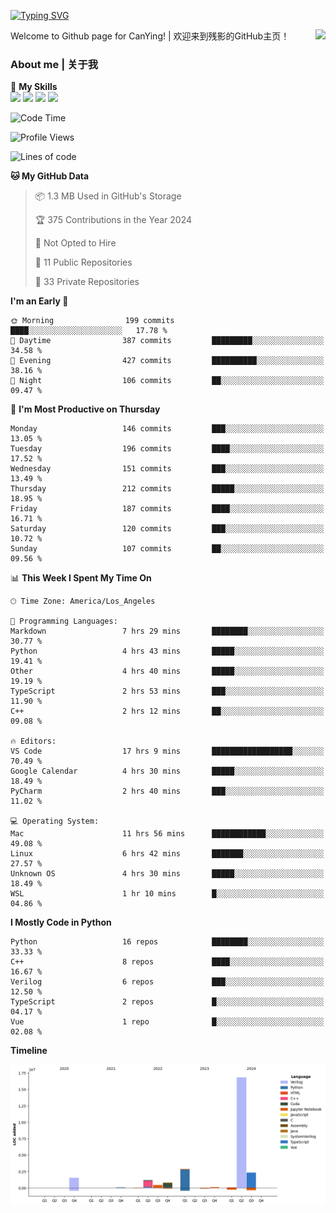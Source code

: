 [![Typing SVG](https://readme-typing-svg.herokuapp.com?size=25&duration=3500&color=00FFFF&vCenter=true&width=250&height=40&lines=Hi+Welcome+%F0%9F%91%8B%F0%9F%8F%BB;I'm+CanYing|残影)](https://git.io/typing-svg)

<a href="#">
  <img align="right" src="https://github-readme-stats.vercel.app/api?username=CanYing0913&count_private=true&rank_icon=github&show_icons=true&bg_color=15,f2f7fd,E0EAFC&" />
</a>

Welcome to Github page for CanYing! | 欢迎来到残影的GitHub主页！

### About me | 关于我

🌟 **My Skills**  
![](https://img.shields.io/badge/-C-A8B9CC?style=flat-square&logo=C&logoColor=fff)
![](https://img.shields.io/badge/-C++-00599C?style=flat-square&logo=Cpp&logoColor=fff)
![](https://img.shields.io/badge/-Python-3776AB?style=flat-square&logo=Python&logoColor=fff)
![](https://img.shields.io/badge/-Linux-000000?style=flat-square&logo=Linux&logoColor=fff)

<!--START_SECTION:waka-->
![Code Time](http://img.shields.io/badge/Code%20Time-478%20hrs%201%20min-blue)

![Profile Views](http://img.shields.io/badge/Profile%20Views-5-blue)

![Lines of code](https://img.shields.io/badge/From%20Hello%20World%20I%27ve%20Written-26.3%20million%20lines%20of%20code-blue)

**🐱 My GitHub Data** 

> 📦 1.3 MB Used in GitHub's Storage 
 > 
> 🏆 375 Contributions in the Year 2024
 > 
> 🚫 Not Opted to Hire
 > 
> 📜 11 Public Repositories 
 > 
> 🔑 33 Private Repositories 
 > 
**I'm an Early 🐤** 

```text
🌞 Morning                199 commits         ████░░░░░░░░░░░░░░░░░░░░░   17.78 % 
🌆 Daytime                387 commits         █████████░░░░░░░░░░░░░░░░   34.58 % 
🌃 Evening                427 commits         ██████████░░░░░░░░░░░░░░░   38.16 % 
🌙 Night                  106 commits         ██░░░░░░░░░░░░░░░░░░░░░░░   09.47 % 
```
📅 **I'm Most Productive on Thursday** 

```text
Monday                   146 commits         ███░░░░░░░░░░░░░░░░░░░░░░   13.05 % 
Tuesday                  196 commits         ████░░░░░░░░░░░░░░░░░░░░░   17.52 % 
Wednesday                151 commits         ███░░░░░░░░░░░░░░░░░░░░░░   13.49 % 
Thursday                 212 commits         █████░░░░░░░░░░░░░░░░░░░░   18.95 % 
Friday                   187 commits         ████░░░░░░░░░░░░░░░░░░░░░   16.71 % 
Saturday                 120 commits         ███░░░░░░░░░░░░░░░░░░░░░░   10.72 % 
Sunday                   107 commits         ██░░░░░░░░░░░░░░░░░░░░░░░   09.56 % 
```


📊 **This Week I Spent My Time On** 

```text
🕑︎ Time Zone: America/Los_Angeles

💬 Programming Languages: 
Markdown                 7 hrs 29 mins       ████████░░░░░░░░░░░░░░░░░   30.77 % 
Python                   4 hrs 43 mins       █████░░░░░░░░░░░░░░░░░░░░   19.41 % 
Other                    4 hrs 40 mins       █████░░░░░░░░░░░░░░░░░░░░   19.19 % 
TypeScript               2 hrs 53 mins       ███░░░░░░░░░░░░░░░░░░░░░░   11.90 % 
C++                      2 hrs 12 mins       ██░░░░░░░░░░░░░░░░░░░░░░░   09.08 % 

🔥 Editors: 
VS Code                  17 hrs 9 mins       ██████████████████░░░░░░░   70.49 % 
Google Calendar          4 hrs 30 mins       █████░░░░░░░░░░░░░░░░░░░░   18.49 % 
PyCharm                  2 hrs 40 mins       ███░░░░░░░░░░░░░░░░░░░░░░   11.02 % 

💻 Operating System: 
Mac                      11 hrs 56 mins      ████████████░░░░░░░░░░░░░   49.08 % 
Linux                    6 hrs 42 mins       ███████░░░░░░░░░░░░░░░░░░   27.57 % 
Unknown OS               4 hrs 30 mins       █████░░░░░░░░░░░░░░░░░░░░   18.49 % 
WSL                      1 hr 10 mins        █░░░░░░░░░░░░░░░░░░░░░░░░   04.86 % 
```

**I Mostly Code in Python** 

```text
Python                   16 repos            ████████░░░░░░░░░░░░░░░░░   33.33 % 
C++                      8 repos             ████░░░░░░░░░░░░░░░░░░░░░   16.67 % 
Verilog                  6 repos             ███░░░░░░░░░░░░░░░░░░░░░░   12.50 % 
TypeScript               2 repos             █░░░░░░░░░░░░░░░░░░░░░░░░   04.17 % 
Vue                      1 repo              █░░░░░░░░░░░░░░░░░░░░░░░░   02.08 % 
```



**Timeline**

![Lines of Code chart](https://raw.githubusercontent.com/CanYing0913/CanYing0913/master/assets/bar_graph.png)


<!--END_SECTION:waka-->
